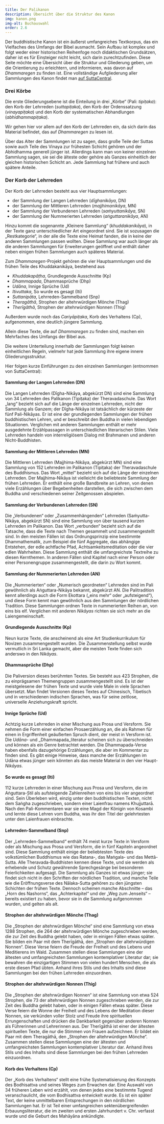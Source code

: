 ```yaml
---
title: Der Palikanon
description: Übersicht über die Struktur des Kanon
img: kanon.png
img-alt: Buchauswahl
order: 2.6
---
```


Der buddhistische Kanon ist ein äußerst umfangreiches Textkorpus, das ein Vielfaches des Umfangs der Bibel ausmacht. Sein Aufbau ist komplex und folgt weder einer historischen Reihenfoge noch didaktischen Grundsätzen, daher ist es für Einsteiger nicht leicht, sich darin zurechtzufinden. Diese Seite möchte eine Übersicht über die Struktur und Gliederung geben, um die Orientierung zu erleichtern, und informieren, was davon auf *Dhammaregen* zu finden ist. Eine vollständige Aufgliederung aller Sammlungen des Kanon findet man [auf SuttaCentral](https://suttacentral.net/pali-tipitaka?lang=de).

### Drei Körbe

Die erste Gliederungsebene ist die Einteilung in drei „Körbe“ (Pali: *tipiṭaka*): den Korb der Lehrreden (*suttapiṭaka*), den Korb der Ordenssatzung (*vinayapiṭaka*) und den Korb der systematischen Abhandlungen (*abhidhammapiṭaka*).

Wir gehen hier vor allem auf den Korb der Lehrreden ein, da sich darin das Material befindet, das auf *Dhammaregen* zu lesen ist.

Über das Alter der Sammlungen ist zu sagen, dass große Teile der Suttas sowie auch Teile des Vinaya zur frühesten Schicht gehören und der Abhidhamma generell jünger ist. Allerdings kann man von keiner einzelnen Sammlung sagen, sie sei die älteste oder gehöre als Ganzes einheitlich der gleichen historischen Schicht an. Jede Sammlung hat frühere und auch spätere Anteile.

### Der Korb der Lehrreden

Der Korb der Lehrreden besteht aus vier Hauptsammlungen:
- der Sammlung der Langen Lehrreden (*dīghanikāya*, DN)
- der Sammlung der Mittleren Lehrreden (*majjhimanikāya*, MN)
- der Sammlung der Verbundenen Lehrreden (*saṁyuttanikāya*, SN)
- der Sammlung der Nummerierten Lehrreden (*aṅguttaranikāya*, AN)

Hinzu kommt die sogenannte „Kleinere Sammlung“ (*khuddakanikāya*), in der Texte ganz unterschiedlicher Art eingeordnet sind. Sie ist sozusagen die „Restkategorie“, in der alle die Texte eine Heimat fanden, die in keine der anderen Sammlungen passen wollten. Diese Sammlung war auch länger als die anderen Sammlungen für Erweiterungen geöffnet und enthält daher neben einigen frühen Sammlungen auch späteres Material.

Zum *Dhammaregen*-Projekt gehören die vier Hauptsammlungen und die frühen Teile des Khuddakanikāya, bestehend aus
- *Khuddakapāṭha*, Grundlegende Ausschnitte (Kp)
- *Dhammapada*, Dhammasprüche (Dhp)
- *Udāna*, Innige Sprüche (Ud)
- *Itivuttaka*, So wurde es gesagt (Iti)
- *Suttanipāta*, Lehrreden-Sammelband (Snp)
- *Theragāthā*, Strophen der altehrwürdigen Mönche (Thag)
- *Therīgāthā*, Strophen der altehrwürdigen Nonnen (Thig)

Außerdem wurde noch das *Cariyāpiṭaka*, Korb des Verhaltens (Cp), aufgenommen, eine deutlich jüngere Sammlung.

Allein diese Texte, die auf *Dhammaregen* zu finden sind, machen ein Mehrfaches des Umfangs der Bibel aus. 

Die weitere Unterteilung innerhalb der Sammlungen folgt keinen einheitlichen Regeln, vielmehr hat jede Sammlung ihre eigene innere Gliederungsstruktur.

Hier folgen kurze Einführungen zu den einzelnen Sammlungen (entnommen von SuttaCentral):

#### Sammlung der Langen Lehrreden (DN)

Die Langen Lehrreden (Dīgha-Nikāya, abgekürzt DN) sind eine Sammlung von 34 Lehrreden des Palikanon (Tipiṭaka) der Theravadaschule. Das Wort „lang“ bezieht sich auf die Länge der einzelnen Lehrreden, nicht der Sammlung als Ganzem; der Dīgha-Nikāya ist tatsächlich der kürzeste der fünf Pali-Nikāyas. Er ist eine der grundlegenden Sammlungen der frühen buddhistischen Lehren, und er beschreibt den Buddha in vielen lebendigen Situationen. Verglichen mit anderen Sammlungen enthält er mehr ausgedehnte Erzählpassagen in unterschiedlichen literarischen Stilen. Viele Lehrreden handeln von interreligiösem Dialog mit Brahmanen und anderen Nicht-Buddhisten. 

#### Sammlung der Mittleren Lehrreden (MN)

Die Mittleren Lehrreden (Majjhima-Nikāya, abgekürzt MN) sind eine Sammlung von 152 Lehrreden im Palikanon (Tipiṭaka) der Theravadaschule des Buddhismus. Das Wort „mittel“ bezieht sich auf die Länge der einzelnen Lehrreden. Der Majjhima-Nikāya ist vielleicht die beliebteste Sammlung der frühen Lehrreden. Er enthält eine große Bandbreite an Lehren, von denen viele Erzählungen über Begebenheiten darstellen, die sich zwischen dem Buddha und verschiedenen seiner Zeitgenossen abspielen. 

#### Sammlung der Verbundenen Lehrreden (SN)

Die „Verbundenen“ oder „Zusammenhängenden“ Lehrreden (Saṁyutta-Nikāya, abgekürzt SN) sind eine Sammlung von über tausend kurzen Lehrreden im Palikanon. Das Wort „verbunden“ bezieht sich auf die Tatsache, dass die Texte nach Themen gesammelt und zusammengestellt sind. In den meisten Fällen ist das Ordnungsprinzip eine bestimmte Dhammathematik, zum Beispiel die fünf Aggregate, das abhängige Entstehen, der edle achtfache Pfad, Achtsamkeitsmeditation oder die vier edlen Wahrheiten. Diese Sammlung enthält die umfangreichste Textreihe zu diesen Kernthemen. In anderen Fällen sind Kapitel nach einer Person oder einer Personengruppe zusammengestellt, die darin zu Wort kommt. 

#### Sammlung der Nummerierten Lehrreden (AN)

Die „Nummerierten“ oder „Numerisch geordneten“ Lehrreden sind im Pali gewöhnlich als Aṅguttara-Nikāya bekannt, abgekürzt AN. Die Palitradition kennt allerdings auch die Form Ekottara („eins mehr“ oder „aufsteigend“), und diese Form kennt man gewöhnlich aus den Sammlungen der nördlichen Tradition. Diese Sammlungen ordnen Texte in nummerierten Reihen an, von eins bis elf. Verglichen mit anderen _Nikāyas_ richten sie sich mehr an die Laiengemeinschaft. 

#### Grundlegende Ausschnitte (Kp)

Neun kurze Texte, die anscheinend als eine Art Studienkurrikulum für Novizen zusammengestellt wurden. Die Zusammenstellung selbst wurde vermutlich in Sri Lanka gemacht, aber die meisten Texte finden sich anderswo in den _Nikāyas_. 

#### Dhammasprüche (Dhp)

Die Paliversion dieses berühmten Textes. Sie besteht aus 423 Strophen, die zu einprägsamen Themengruppen zusammengestellt sind. Es ist der meistgelesene der frühen Texte und wurde viele Male in viele Sprachen übersetzt. Man findet Versionen dieses Textes auf Chinesisch, Tibetisch und in verschiedenen indischen Sprachen, was für seine zeitlose, universelle Anziehungskraft spricht. 

#### Innige Sprüche (Ud)

Achtzig kurze Lehrreden in einer Mischung aus Prosa und Versform. Sie nehmen die Form einer einfachen Prosaerzählung an, die als Rahmen für einen in Ergriffenheit geäußerten Spruch dient, der meist in Versform ist. Die _Udāna-_ und _Dhammapada_literatur scheinen sich zu überschneiden und können als ein Genre betrachtet werden. Die Dhammapada-Verse haben ebenfalls  dazugehörige Erzählungen, die aber im Kommentar zu finden sind. Es gibt einige Hinweise, dass manche der Erzählungen im Udāna etwas jünger sein könnten als das meiste Material in den vier Haupt-_Nikāyas_. 

#### So wurde es gesagt (Iti)

112 kurze Lehrreden in einer Mischung aus Prosa und Versform, die im Aṅguttara-Stil als aufsteigende Zahlenreihen von eins bis vier angeordnet sind. Sein Überleben wird, einzig unter den buddhistischen Texten, nicht dem Saṅgha zugeschrieben, sondern einer Laienfrau namens Khujjuttarā. Nach den Pali-Kommentaren war sie eine Magd der Königin von Kosambi und lernte diese Lehren vom Buddha, was ihr den Titel der gelehrtesten unter den Laienfrauen einbrachte. 

#### Lehrreden-Sammelband (Snp)

Der „Lehrreden-Sammelband“ enthält 74 meist kurze Texte in Versform oder als Mischung aus Prosa und Versform, die in fünf Kapiteln angeordnet sind. Diese Sammlung enthält einige der beliebtesten Texte des volkstümlichen Buddhismus wie das Ratana-, das Maṅgala- und das Mettā-Sutta. Alle Theravada-Buddhisten kennen diese Texte, und sie werden als erhebende und Schutz gewährende Sprechgesänge bei besonderen Feierlichkeiten aufgesagt. Die Sammlung als Ganzes ist etwas jünger; sie findet sich nicht in den Schriften der nördlichen Tradition, und manche Teile wie die Eröffnungsverse des Nālaka-Sutta gehören zu den jüngsten Schichten der frühen Texte. Dennoch scheinen manche Abschnitte – das „Horn des Nashorns“, das „Achterkapitel“ und der „Weg zum Jenseits“ – bereits existiert zu haben, bevor sie in die Sammlung aufgenommen wurden, und gelten als alt. 

#### Strophen der altehrwürdigen Mönche (Thag)

Die „Strophen der altehrwürdigen Mönche“ sind eine Sammlung von etwa 1288 Strophen, die 264 der altehrwürdigen Mönche zugeschrieben werden, die zur Zeit des Buddha gelebt haben, oder in einigen Fällen etwas später. Sie bilden ein Paar mit dem Therīgāthā, den „Strophen der altehrwürdigen Nonnen“. Diese Verse feiern die Freude der Freiheit und des Lebens und Meditierens im Wald. Zusammen stellen diese Sammlungen eine der ältesten und umfangreichsten Sammlungen kontemplativer Literatur dar; sie bewahren die einzigartigen Stimmen von vielen hundert Menschen, die als erste diesen Pfad übten. Anhand ihres Stils und des Inhalts sind diese Sammlungen bei den frühen Lehrreden einzuordnen. 

#### Strophen der altehrwürdigen Nonnen (Thig)

Die „Strophen der altehrwürdigen Nonnen“ ist eine Sammlung von etwa 524 Strophen, die 73 der altehrwürdigen Nonnen zugeschrieben werden, die zur Zeit des Buddha gelebt haben, oder in einigen Fällen etwas später. Diese Verse feiern die Wonne der Freiheit und des Lebens der Meditation dieser Nonnen, sie verkünden voller Stolz und Freude ihre spirituellen Errungenschaften und drücken die Dankbarkeit gegenüber anderen Nonnen als Führerinnen und Lehrerinnen aus. Der Therīgāthā ist einer der ältesten spirituellen Texte, die nur die Stimmen von Frauen aufzeichnen. Er bildet ein Paar mit dem Theragāthā, den „Strophen der altehrwürdigen Mönche“. Zusammen stellen diese Sammlungen eine der ältesten und umfangreichsten Sammlungen kontemplativer Literatur dar. Anhand ihres Stils und des Inhalts sind diese Sammlungen bei den frühen Lehrreden einzuordnen. 

#### Korb des Verhaltens (Cp)

Der „Korb des Verhaltens“ stellt eine frühe Systematisierung des Konzepts des Bodhisattva und seines Weges zum Erwachen dar. Eine Auswahl von 34 früheren Leben wird erzählt, von denen jedes eine bestimmte Tugend veranschaulicht, die vom Bodhisattva entwickelt wurde. Es ist ein später Text, der keine unmittelbaren Entsprechungen in den nördlichen Sammlungen hat. Er ist Teil einer umfangreichen sektenübergreifenden Erbauungsliteratur, die im zweiten und ersten Jahrhundert v. Chr. verfasst wurde und die Geburt des Mahāyāna ankündigte. 

